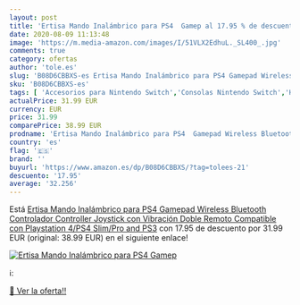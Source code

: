 ```yaml
---
layout: post
title: 'Ertisa Mando Inalámbrico para PS4  Gamep al 17.95 % de descuento'
date: 2020-08-09 11:13:48
image: 'https://m.media-amazon.com/images/I/51VLX2EdhuL._SL400_.jpg'
comments: true
category: ofertas
author: 'tole.es'
slug: 'B08D6CBBXS-es Ertisa Mando Inalámbrico para PS4 Gamepad Wireless...'
sku: 'B08D6CBBXS-es'
tags: [ 'Accesorios para Nintendo Switch','Consolas Nintendo Switch','Hardware y juegos para Nintendo Switch','Iluminación','Iluminación de ambiente de interior','Iluminación de interior','Iluminación decorativa y para usos específicos de interior','Juegos para Nintendo Switch','Mandos para Nintendo Switch','Videojuegos','playstation','ps4', ]
actualPrice: 31.99 EUR
currency: EUR
price: 31.99
comparePrice: 38.99 EUR
prodname: 'Ertisa Mando Inalámbrico para PS4  Gamepad Wireless Bluetooth Controlador Controller Joystick con Vibración Doble Remoto Compatible con Playstation 4/PS4 Slim/Pro and PS3'
country: 'es'
flag: '🇪🇸'
brand: ''
buyurl: 'https://www.amazon.es/dp/B08D6CBBXS/?tag=tolees-21'
descuento: '17.95'
average: '32.256'
---
```


Está [Ertisa Mando Inalámbrico para PS4  Gamepad Wireless Bluetooth Controlador Controller Joystick con Vibración Doble Remoto Compatible con Playstation 4/PS4 Slim/Pro and PS3](https://www.amazon.es/dp/B08D6CBBXS/?tag=tolees-21) con 17.95 de descuento por 31.99 EUR (original: 38.99 EUR) en el siguiente enlace!

[![Ertisa Mando Inalámbrico para PS4  Gamep](https://m.media-amazon.com/images/I/51VLX2EdhuL._SL400_.jpg)](https://www.amazon.es/dp/B08D6CBBXS/?tag=tolees-21)

ℹ️:


[🛒 Ver la oferta!!](https://www.amazon.es/dp/B08D6CBBXS/?tag=tolees-21)
